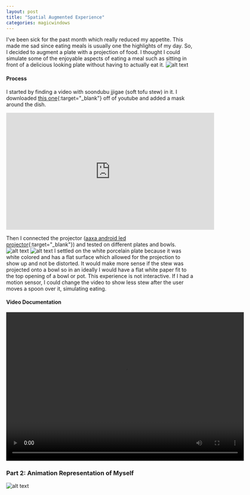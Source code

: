 ```yaml
---
layout: post
title: "Spatial Augmented Experience"
categories: magicwindows
---
```


I've been sick for the past month which really reduced my appetite. This made me sad since eating meals is usually one the highlights of my day. So, I decided to augment a plate with a projection of food. I thought I could simulate some of the enjoyable aspects of eating a meal such as sitting in front of a delicious looking plate without having to actually eat it.
![alt text](https://raw.githubusercontent.com/jirrian/jirrian.github.io/master/images/magicwindows/week1/soondubu_projection_final.jpg)

#### Process ####
I started by finding a video with soondubu jjigae (soft tofu stew) in it. I downloaded [this one](https://www.youtube.com/watch?v=54tpycbDX_Q){:target="_blank"} off of youtube and added a mask around the dish.
<iframe width="560" height="315" src="https://www.youtube.com/embed/QVq3yFAiKtI" frameborder="0" allow="autoplay; encrypted-media" allowfullscreen></iframe>

Then I connected the projector ([aaxa android led projector](http://aaxatech.com/products/led_showtime_android_projector.html){:target="_blank"}) and tested on different plates and bowls.
![alt text](https://raw.githubusercontent.com/jirrian/jirrian.github.io/master/images/magicwindows/week1/soondubu_projection_plate.jpg)
![alt text](https://raw.githubusercontent.com/jirrian/jirrian.github.io/master/images/magicwindows/week1/soondubu_projection_bowl.jpg)
I settled on the white porcelain plate because it was white colored and has a flat surface which allowed for the projection to show up and not be distorted. It would make more sense if the stew was projected onto a bowl so in an ideally I would have a flat white paper fit to the top opening of a bowl or pot.
This experience is not interactive. If I had a motion sensor, I could change the video to show less stew after the user moves a spoon over it, simulating eating.

#### Video Documentation ####
<video src="https://github.com/jirrian/jirrian.github.io/blob/master/images/magicwindows/week1/soondubu_projection_video.mp4?raw=true" width="640" height="400" controls preload></video>

### Part 2: Animation Representation of Myself ###
![alt text](https://raw.githubusercontent.com/jirrian/jirrian.github.io/master/images/magicwindows/week1/me_gif.gif)